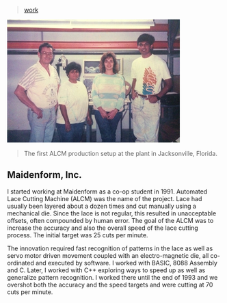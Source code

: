 > [work](./)

![maidenform](photos/jacksonville.png)

> The first ALCM production setup at the plant in Jacksonville, Florida.

## Maidenform, Inc.

I started working at Maidenform as a co-op student in 1991.  Automated Lace Cutting Machine (ALCM) was the name of the project.  Lace had usually been layered about a dozen times and cut manually using a mechanical die.  Since the lace is not regular, this resulted in unacceptable offsets, often compounded by human error.  The goal of the ALCM was to increase the accuracy and also the overall speed of the lace cutting process.  The initial target was 25 cuts per minute.

The innovation required fast recognition of patterns in the lace as well as servo motor driven movement coupled with an electro-magnetic die, all co-ordinated and executed by software.  I worked with BASIC, 8088 Assembly and C.  Later, I worked with C++ exploring ways to speed up as well as generalize pattern recognition.  I worked there until the end of 1993 and we overshot both the accuracy and the speed targets and were cutting at 70 cuts per minute.
